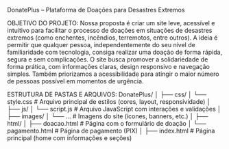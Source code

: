 DonatePlus – Plataforma de Doações para Desastres Extremos

OBJETIVO DO PROJETO:
Nossa proposta é criar um site leve, acessível e intuitivo para facilitar o processo de doações 
em situações de desastres extremos (como enchentes, incêndios, terremotos, entre outros). 
A ideia é permitir que qualquer pessoa, independentemente do seu nível de familiaridade
com tecnologia, consiga realizar uma doação de forma rápida, segura e sem complicações.
O site busca promover a solidariedade de forma prática, com informações claras, design 
responsivo e navegação simples. Também priorizamos a acessibilidade para atingir o maior 
número de pessoas possível em momentos de urgência.

ESTRUTURA DE PASTAS E ARQUIVOS:
DonatePlus/
│
├── css/
│   └── style.css             # Arquivo principal de estilos (cores, layout, responsividade)
│
├── js/
│   └── script.js             # Arquivo JavaScript com interações e validações
│
├── images/
│   └── ...                   # Imagens do site (ícones, banners, etc.)
│
├── html/
│   ├── doacao.html           # Página com o formulário de doação
│   └── pagamento.html        # Página de pagamento (PIX)
│
├── index.html                # Página principal (home com informações e seções)
